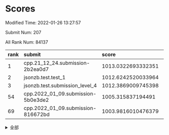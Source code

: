 # Scores

Modified Time: 2022-01-26 13:27:57

Submit Num: 207

All Rank Num: 84137

| rank |               submit               |       score        |       sigma        | pk_num |
| :--- | :--------------------------------- | :----------------- | :----------------- | :----- |
| 1    | cpp.21_12_24.submission-2b2ea0d7   | 1013.0322693332351 | 0.8059171435296201 | 1624   |
| 2    | jsonzb.test.test_1                 | 1012.6242520033964 | 0.8214713037765042 | 1626   |
| 3    | jsonzb.test.submission_level_4     | 1012.3869009745398 | 0.7826414268507406 | 1626   |
| 54   | cpp.2022_01_09.submission-5b0e3de2 | 1005.315837194491  | 0.7128644357443936 | 1629   |
| 69   | cpp.2022_01_09.submission-816672bd | 1003.9816010476379 | 0.7238341512375147 | 1624   |


<details>
<summary>全部</summary>

| rank |                 submit                 |       score        |       sigma        | pk_num |
| :--- | :------------------------------------- | :----------------- | :----------------- | :----- |
| 1    | cpp.21_12_24.submission-2b2ea0d7       | 1013.0322693332351 | 0.8059171435296201 | 1624   |
| 2    | jsonzb.test.test_1                     | 1012.6242520033964 | 0.8214713037765042 | 1626   |
| 3    | jsonzb.test.submission_level_4         | 1012.3869009745398 | 0.7826414268507406 | 1626   |
| 4    | gobigger.level_3.submission_level_3_10 | 1011.338552399518  | 0.7579817299429286 | 1625   |
| 5    | gobigger.level_3.submission_level_3_19 | 1011.2316958791117 | 0.7848856074185989 | 1624   |
| 6    | gobigger.level_3.submission_level_3_16 | 1011.1337914370905 | 0.7830808602545605 | 1623   |
| 7    | gobigger.level_3.submission_level_3_3  | 1010.9057830391063 | 0.7793844252980496 | 1625   |
| 8    | gobigger.level_3.submission_level_3_31 | 1010.7904553240744 | 0.7730629009537026 | 1627   |
| 9    | gobigger.level_3.submission_level_3_42 | 1010.7818611586774 | 0.761268235857494  | 1625   |
| 10   | gobigger.level_3.submission_level_3_32 | 1010.7788900728575 | 0.7616140562378149 | 1623   |
| 11   | gobigger.level_3.submission_level_3_7  | 1010.6907980699034 | 0.8050142622087034 | 1629   |
| 12   | gobigger.level_3.submission_level_3_2  | 1010.6890282170266 | 0.7654285805622566 | 1628   |
| 13   | gobigger.level_3.submission_level_3_48 | 1010.5930602537139 | 0.7483829618680032 | 1626   |
| 14   | gobigger.level_3.submission_level_3_44 | 1010.543539442799  | 0.7580933015728143 | 1630   |
| 15   | gobigger.level_3.submission_level_3_36 | 1010.504439444665  | 0.7708098816336381 | 1623   |
| 16   | gobigger.level_3.submission_level_3_43 | 1010.4387765103116 | 0.768826004917334  | 1627   |
| 17   | gobigger.level_3.submission_level_3_29 | 1010.3438884215697 | 0.7768270088238346 | 1622   |
| 18   | gobigger.level_3.submission_level_3_45 | 1010.3362318108165 | 0.7455171040265741 | 1626   |
| 19   | gobigger.level_3.submission_level_3_35 | 1010.335032923857  | 0.7745407058083835 | 1622   |
| 20   | gobigger.level_3.submission_level_3_39 | 1010.3114769880162 | 0.7500354331301534 | 1624   |
| 21   | gobigger.level_3.submission_level_3_24 | 1010.3077562470177 | 0.7722348277290233 | 1629   |
| 22   | gobigger.level_3.submission_level_3_14 | 1010.2854640100993 | 0.7520687019500657 | 1622   |
| 23   | gobigger.level_3.submission_level_3_0  | 1010.2633948325109 | 0.7687892514364081 | 1623   |
| 24   | gobigger.level_3.submission_level_3_46 | 1010.2552880994617 | 0.7497825205587935 | 1628   |
| 25   | gobigger.level_3.submission_level_3_23 | 1010.1513808054442 | 0.7768922621579227 | 1631   |
| 26   | gobigger.level_3.submission_level_3_6  | 1010.0834840767366 | 0.7650448164959772 | 1624   |
| 27   | gobigger.level_3.submission_level_3_33 | 1010.0800476693797 | 0.7581742346790453 | 1626   |
| 28   | gobigger.level_3.submission_level_3_9  | 1010.0246943160057 | 0.747608153365224  | 1625   |
| 29   | gobigger.level_3.submission_level_3_47 | 1010.0107716595667 | 0.7445218551093118 | 1626   |
| 30   | gobigger.level_3.submission_level_3_40 | 1009.9732724838922 | 0.7830443731145047 | 1626   |
| 31   | gobigger.level_3.submission_level_3_22 | 1009.9551980583523 | 0.7509102769421345 | 1630   |
| 32   | gobigger.level_3.submission_level_3_11 | 1009.9548424116495 | 0.7619822729042462 | 1624   |
| 33   | gobigger.level_3.submission_level_3_26 | 1009.8388427352437 | 0.7521018071275156 | 1625   |
| 34   | gobigger.level_3.submission_level_3_34 | 1009.8232177615029 | 0.7287968723932853 | 1626   |
| 35   | gobigger.level_3.submission_level_3_30 | 1009.7602113973187 | 0.7715611763192599 | 1628   |
| 36   | gobigger.level_3.submission_level_3_49 | 1009.7564554855858 | 0.7682513299411972 | 1620   |
| 37   | gobigger.level_3.submission_level_3_20 | 1009.6120796715388 | 0.749332680504122  | 1631   |
| 38   | gobigger.level_3.submission_level_3_12 | 1009.5607063448788 | 0.7536650140563993 | 1625   |
| 39   | gobigger.level_3.submission_level_3_8  | 1009.4638033310293 | 0.7452658838175613 | 1625   |
| 40   | gobigger.level_3.submission_level_3_4  | 1009.4490170799548 | 0.7590492461019622 | 1629   |
| 41   | gobigger.level_3.submission_level_3_25 | 1009.3751948882095 | 0.7481185840653196 | 1625   |
| 42   | gobigger.level_3.submission_level_3_38 | 1009.3521863795195 | 0.7741328405590288 | 1625   |
| 43   | gobigger.level_3.submission_level_3_15 | 1009.2756203904429 | 0.7502725980835941 | 1628   |
| 44   | gobigger.level_3.submission_level_3_41 | 1009.2410501091152 | 0.7586443593218084 | 1627   |
| 45   | gobigger.level_3.submission_level_3_18 | 1009.1849974293775 | 0.7379201742024569 | 1624   |
| 46   | gobigger.level_3.submission_level_3_13 | 1009.1227813371855 | 0.7264714997595816 | 1625   |
| 47   | gobigger.level_3.submission_level_3_27 | 1009.1045602898616 | 0.7395791521255398 | 1623   |
| 48   | gobigger.level_3.submission_level_3_5  | 1008.8631317213178 | 0.76156227942135   | 1627   |
| 49   | gobigger.level_3.submission_level_3_28 | 1008.6549970459448 | 0.7399854655697348 | 1629   |
| 50   | gobigger.level_3.submission_level_3_21 | 1008.5786176432807 | 0.7583526011129605 | 1627   |
| 51   | gobigger.level_3.submission_level_3_37 | 1008.5085149244086 | 0.7534373402177845 | 1624   |
| 52   | gobigger.level_3.submission_level_3_1  | 1008.3090007833842 | 0.7505122469691442 | 1626   |
| 53   | gobigger.level_3.submission_level_3_17 | 1007.7444390463302 | 0.7216922821889687 | 1626   |
| 54   | cpp.2022_01_09.submission-5b0e3de2     | 1005.315837194491  | 0.7128644357443936 | 1629   |
| 55   | gobigger.level_1.submission_level_1_36 | 1005.1954337228394 | 0.7389034324158509 | 1624   |
| 56   | gobigger.level_1.submission_level_1_13 | 1005.1705962902784 | 0.7293916077599063 | 1628   |
| 57   | gobigger.level_1.submission_level_1_46 | 1004.8724518150034 | 0.7298114883005632 | 1626   |
| 58   | gobigger.level_1.submission_level_1_22 | 1004.7603870877509 | 0.7175897741228591 | 1628   |
| 59   | gobigger.level_1.submission_level_1_42 | 1004.608584933706  | 0.7208148535096867 | 1629   |
| 60   | gobigger.level_1.submission_level_1_25 | 1004.4002161543227 | 0.7124772879102845 | 1621   |
| 61   | gobigger.level_1.submission_level_1_14 | 1004.319228574987  | 0.7203275395040148 | 1624   |
| 62   | gobigger.level_1.submission_level_1_7  | 1004.2936161480116 | 0.7256815615348132 | 1622   |
| 63   | gobigger.level_1.submission_level_1_11 | 1004.2350174495599 | 0.7146820719418706 | 1629   |
| 64   | gobigger.level_1.submission_level_1_32 | 1004.2035919143445 | 0.7110132481867748 | 1627   |
| 65   | gobigger.level_1.submission_level_1_21 | 1004.1672953320382 | 0.7256696296643214 | 1626   |
| 66   | gobigger.level_1.submission_level_1_40 | 1004.1203450599716 | 0.7254980338498805 | 1626   |
| 67   | gobigger.level_1.submission_level_1_43 | 1004.0185784939017 | 0.7069662567098928 | 1624   |
| 68   | gobigger.level_1.submission_level_1_20 | 1003.9917863010935 | 0.7024324432686135 | 1625   |
| 69   | cpp.2022_01_09.submission-816672bd     | 1003.9816010476379 | 0.7238341512375147 | 1624   |
| 70   | gobigger.level_1.submission_level_1_10 | 1003.8251730375756 | 0.7271853171851067 | 1629   |
| 71   | gobigger.level_1.submission_level_1_16 | 1003.7148816220487 | 0.7338705301856491 | 1622   |
| 72   | gobigger.level_1.submission_level_1_29 | 1003.6831555936263 | 0.7041621281529431 | 1624   |
| 73   | gobigger.level_1.submission_level_1_34 | 1003.6263179009322 | 0.7018276889691438 | 1623   |
| 74   | gobigger.level_1.submission_level_1_23 | 1003.5699325737296 | 0.7059395056854111 | 1625   |
| 75   | gobigger.level_1.submission_level_1_41 | 1003.5462266176587 | 0.7143276363609546 | 1629   |
| 76   | gobigger.level_1.submission_level_1_24 | 1003.5050715976846 | 0.7124522374484078 | 1628   |
| 77   | gobigger.level_1.submission_level_1_49 | 1003.4967069115723 | 0.713465086031291  | 1629   |
| 78   | gobigger.level_1.submission_level_1_19 | 1003.4663656415026 | 0.7229815034826088 | 1629   |
| 79   | gobigger.level_1.submission_level_1_45 | 1003.3890442999265 | 0.7149297349256533 | 1625   |
| 80   | gobigger.level_1.submission_level_1_27 | 1003.3752436966589 | 0.7272684370177135 | 1623   |
| 81   | gobigger.level_1.submission_level_1_9  | 1003.3026241596434 | 0.7128001565025512 | 1622   |
| 82   | gobigger.level_1.submission_level_1_6  | 1003.288647019267  | 0.7070105830940908 | 1628   |
| 83   | gobigger.level_1.submission_level_1_15 | 1003.250921508235  | 0.705931351265193  | 1628   |
| 84   | gobigger.level_1.submission_level_1_1  | 1003.1769659308314 | 0.7196641781870565 | 1628   |
| 85   | gobigger.level_1.submission_level_1_31 | 1003.1762209063165 | 0.7119403446393835 | 1623   |
| 86   | gobigger.level_1.submission_level_1_44 | 1003.1704504974481 | 0.7185569918064356 | 1627   |
| 87   | gobigger.level_1.submission_level_1_12 | 1003.1589257519634 | 0.7127525465842014 | 1626   |
| 88   | gobigger.level_1.submission_level_1_37 | 1003.1106797768834 | 0.7265884169350859 | 1630   |
| 89   | gobigger.level_1.submission_level_1_39 | 1003.0748383365252 | 0.7058053302850943 | 1623   |
| 90   | gobigger.level_1.submission_level_1_48 | 1003.0690191257722 | 0.7175160207766894 | 1623   |
| 91   | gobigger.level_1.submission_level_1_38 | 1002.9053608997392 | 0.7234924479813891 | 1626   |
| 92   | gobigger.level_1.submission_level_1_33 | 1002.8970382500305 | 0.7161392785650927 | 1624   |
| 93   | gobigger.level_1.submission_level_1_17 | 1002.7962089753845 | 0.719207116595251  | 1629   |
| 94   | gobigger.level_1.submission_level_1_26 | 1002.7617621404286 | 0.7242210056717611 | 1628   |
| 95   | gobigger.level_1.submission_level_1_35 | 1002.684043158875  | 0.7118315573398707 | 1626   |
| 96   | gobigger.level_1.submission_level_1_3  | 1002.6651682926027 | 0.7172922950388497 | 1629   |
| 97   | gobigger.level_1.submission_level_1_30 | 1002.6631023640098 | 0.7073865950627705 | 1628   |
| 98   | gobigger.level_1.submission_level_1_0  | 1002.6156649850313 | 0.725599390663805  | 1625   |
| 99   | gobigger.level_1.submission_level_1_18 | 1002.3443412116411 | 0.7164967899449737 | 1626   |
| 100  | gobigger.level_1.submission_level_1_47 | 1002.2195796083627 | 0.721238280911882  | 1626   |
| 101  | gobigger.level_1.submission_level_1_28 | 1002.1283798342862 | 0.7183802919834873 | 1629   |
| 102  | gobigger.level_1.submission_level_1_4  | 1001.8704283591335 | 0.7105028151525787 | 1628   |
| 103  | gobigger.level_1.submission_level_1_5  | 1001.7574540374276 | 0.7067346664122989 | 1618   |
| 104  | gobigger.level_1.submission_level_1_2  | 1001.0548965895804 | 0.7001746441068796 | 1623   |
| 105  | gobigger.level_1.submission_level_1_8  | 1001.0515083561365 | 0.7083885699901602 | 1619   |
| 106  | gobigger.random.submission_random_2    | 997.0651047453306  | 0.7036486695191345 | 1631   |
| 107  | gobigger.random.submission_random_12   | 996.8633025631935  | 0.7052491625097268 | 1622   |
| 108  | gobigger.random.submission_random_46   | 996.8340520855924  | 0.7095656629296763 | 1624   |
| 109  | gobigger.random.submission_random_34   | 996.7715301213003  | 0.7098470526751816 | 1625   |
| 110  | gobigger.random.submission_random_21   | 996.7567554315417  | 0.7145961396241822 | 1628   |
| 111  | gobigger.random.submission_random_35   | 996.6884792561044  | 0.7069863816449165 | 1627   |
| 112  | gobigger.random.submission_random_11   | 996.6446530154595  | 0.7048535075967429 | 1626   |
| 113  | gobigger.random.submission_random_36   | 996.6380932367267  | 0.7071321503314955 | 1627   |
| 114  | gobigger.random.submission_random_5    | 996.6076503521571  | 0.7036829241219706 | 1627   |
| 115  | gobigger.random.submission_random_20   | 996.593253088024   | 0.7155179815733936 | 1627   |
| 116  | gobigger.random.submission_random_32   | 996.5146647090993  | 0.715083189827935  | 1626   |
| 117  | gobigger.random.submission_random_1    | 996.49628488574    | 0.7066936125308655 | 1623   |
| 118  | gobigger.random.submission_random_38   | 996.4314194766889  | 0.6990979478137049 | 1622   |
| 119  | gobigger.random.submission_random_44   | 996.4154483359616  | 0.7279569999777593 | 1624   |
| 120  | gobigger.random.submission_random_39   | 996.4054859097184  | 0.7072391550829104 | 1623   |
| 121  | gobigger.random.submission_random_18   | 996.4054425024125  | 0.7027288574263582 | 1630   |
| 122  | gobigger.random.submission_random_47   | 996.2506387545725  | 0.715610908002076  | 1622   |
| 123  | gobigger.random.submission_random_14   | 996.2261118065459  | 0.7081585394350771 | 1627   |
| 124  | gobigger.random.submission_random_43   | 996.1943188210248  | 0.7076226257664444 | 1626   |
| 125  | gobigger.random.submission_random_3    | 996.103023980176   | 0.7080117117751491 | 1627   |
| 126  | gobigger.random.submission_random_15   | 996.1019059432501  | 0.7230418041571962 | 1630   |
| 127  | gobigger.random.submission_random_8    | 996.1008284690128  | 0.7053138481999449 | 1630   |
| 128  | gobigger.random.submission_random_10   | 996.0924508401184  | 0.7083523764398768 | 1624   |
| 129  | gobigger.random.submission_random_48   | 996.0827267920047  | 0.7275272949541661 | 1627   |
| 130  | gobigger.random.submission_random_41   | 996.0284435693975  | 0.7100645779406495 | 1622   |
| 131  | gobigger.random.submission_random_6    | 995.9294932514782  | 0.7101658655099911 | 1624   |
| 132  | gobigger.random.submission_random_22   | 995.9188942557741  | 0.7170251985540866 | 1629   |
| 133  | gobigger.random.submission_random_9    | 995.8964417782084  | 0.7057478913649601 | 1627   |
| 134  | gobigger.random.submission_random_33   | 995.8959053824334  | 0.7096348198429682 | 1631   |
| 135  | gobigger.random.submission_random_42   | 995.8808978605571  | 0.7175382565144962 | 1627   |
| 136  | gobigger.random.submission_random_0    | 995.821340061834   | 0.7034016901585223 | 1630   |
| 137  | gobigger.random.submission_random_7    | 995.80182373272    | 0.7244867206182006 | 1628   |
| 138  | gobigger.random.submission_random_19   | 995.7951324637547  | 0.7112035306671481 | 1622   |
| 139  | gobigger.random.submission_random_25   | 995.7668351413822  | 0.7172498262714443 | 1624   |
| 140  | gobigger.random.submission_random_30   | 995.7365602974726  | 0.7040556699612662 | 1622   |
| 141  | gobigger.random.submission_random_28   | 995.6435536928619  | 0.7259712808340627 | 1628   |
| 142  | gobigger.random.submission_random_37   | 995.6073613059331  | 0.7127419503781762 | 1627   |
| 143  | gobigger.random.submission_random_17   | 995.5709879270539  | 0.7135764479284732 | 1625   |
| 144  | gobigger.random.submission_random_45   | 995.5155398959143  | 0.7139758519608385 | 1628   |
| 145  | gobigger.random.submission_random_23   | 995.4935237423808  | 0.7148821866710138 | 1629   |
| 146  | gobigger.random.submission_random_27   | 995.4904542819519  | 0.7247734069183897 | 1627   |
| 147  | gobigger.random.submission_random_16   | 995.409931660022   | 0.7148515672875306 | 1629   |
| 148  | gobigger.random.submission_random_24   | 995.2874512250037  | 0.7085151692033788 | 1625   |
| 149  | gobigger.random.submission_random_13   | 995.2580161269184  | 0.7159072606775665 | 1630   |
| 150  | gobigger.random.submission_random_49   | 995.2359137134875  | 0.7042099471336392 | 1627   |
| 151  | gobigger.random.submission_random_26   | 995.0954294083402  | 0.7166150944511114 | 1628   |
| 152  | gobigger.random.submission_random_31   | 994.9508394856948  | 0.7132209498732748 | 1626   |
| 153  | gobigger.random.submission_random_29   | 994.8645409384981  | 0.7227727334868919 | 1630   |
| 154  | gobigger.random.submission_random_4    | 994.3594390550694  | 0.7091791759519094 | 1628   |
| 155  | gobigger.random.submission_random_40   | 994.155041406446   | 0.7188179862121229 | 1624   |
| 156  | gobigger.level_2.submission_level_2_32 | 993.2876438708406  | 0.7589742767984928 | 1624   |
| 157  | gobigger.level_2.submission_level_2_10 | 993.0275426726895  | 0.7277402440231028 | 1623   |
| 158  | gobigger.level_2.submission_level_2_22 | 992.9598506150735  | 0.7471073593609893 | 1627   |
| 159  | gobigger.level_2.submission_level_2_38 | 992.782354318611   | 0.7422722491652066 | 1621   |
| 160  | gobigger.level_2.submission_level_2_5  | 992.7587142684506  | 0.7467092824748092 | 1627   |
| 161  | gobigger.level_2.submission_level_2_42 | 992.7482573087882  | 0.7653806725106433 | 1625   |
| 162  | gobigger.level_2.submission_level_2_31 | 992.7257138260999  | 0.741672984458602  | 1629   |
| 163  | gobigger.level_2.submission_level_2_4  | 992.6988609673231  | 0.7379852674601225 | 1627   |
| 164  | gobigger.level_2.submission_level_2_9  | 992.6364198919987  | 0.7455988192821125 | 1625   |
| 165  | gobigger.level_2.submission_level_2_39 | 992.6263318318239  | 0.7535204157054013 | 1632   |
| 166  | gobigger.level_2.submission_level_2_25 | 992.4925473201262  | 0.728050740047666  | 1629   |
| 167  | gobigger.level_2.submission_level_2_24 | 992.4727145805292  | 0.7691617507066348 | 1623   |
| 168  | gobigger.level_2.submission_level_2_40 | 992.4609378072844  | 0.7670915256208332 | 1622   |
| 169  | gobigger.level_2.submission_level_2_11 | 992.4185566111724  | 0.7359875460402463 | 1624   |
| 170  | gobigger.level_2.submission_level_2_41 | 992.3944146724821  | 0.7344710541701336 | 1624   |
| 171  | gobigger.level_2.submission_level_2_12 | 992.3571597382315  | 0.7403778869687222 | 1631   |
| 172  | gobigger.level_2.submission_level_2_45 | 992.3046808309383  | 0.7393317663400963 | 1625   |
| 173  | gobigger.level_2.submission_level_2_1  | 992.293968290635   | 0.7410125908325739 | 1626   |
| 174  | gobigger.level_2.submission_level_2_33 | 992.2755105985042  | 0.7352421688616397 | 1624   |
| 175  | gobigger.level_2.submission_level_2_29 | 992.2072024314086  | 0.7404584480119345 | 1625   |
| 176  | gobigger.level_2.submission_level_2_26 | 992.1799759859845  | 0.7405377291231015 | 1627   |
| 177  | gobigger.level_2.submission_level_2_43 | 992.1378457518579  | 0.735929514740999  | 1627   |
| 178  | gobigger.level_2.submission_level_2_16 | 992.1195071305569  | 0.7661287894599506 | 1623   |
| 179  | gobigger.level_2.submission_level_2_28 | 992.0669602045311  | 0.7397818301400421 | 1626   |
| 180  | gobigger.level_2.submission_level_2_13 | 992.0431078689412  | 0.7457296985798328 | 1627   |
| 181  | gobigger.level_2.submission_level_2_8  | 991.9999199892038  | 0.7418302330417014 | 1625   |
| 182  | gobigger.level_2.submission_level_2_15 | 991.9939145358475  | 0.7399138188577111 | 1620   |
| 183  | gobigger.level_2.submission_level_2_3  | 991.9789253968573  | 0.7332701872964166 | 1627   |
| 184  | gobigger.level_2.submission_level_2_6  | 991.9456066902851  | 0.7458025499820298 | 1627   |
| 185  | gobigger.level_2.submission_level_2_23 | 991.9200688624605  | 0.7563035425361143 | 1626   |
| 186  | gobigger.level_2.submission_level_2_27 | 991.8639260762274  | 0.7446068085124804 | 1628   |
| 187  | gobigger.level_2.submission_level_2_48 | 991.8121974994982  | 0.7653435703142122 | 1629   |
| 188  | gobigger.level_2.submission_level_2_7  | 991.5887852133194  | 0.7637317398424187 | 1625   |
| 189  | gobigger.level_2.submission_level_2_0  | 991.5328225085809  | 0.7553084001634185 | 1628   |
| 190  | gobigger.level_2.submission_level_2_17 | 991.4976230959103  | 0.7521768334942466 | 1622   |
| 191  | gobigger.level_2.submission_level_2_2  | 991.4138234095919  | 0.7538310956934188 | 1623   |
| 192  | gobigger.level_2.submission_level_2_19 | 991.3881567733562  | 0.7638604729990078 | 1624   |
| 193  | gobigger.level_2.submission_level_2_49 | 991.1818813058828  | 0.76026550700755   | 1624   |
| 194  | gobigger.level_2.submission_level_2_34 | 991.1122131348194  | 0.762808776344671  | 1623   |
| 195  | gobigger.level_2.submission_level_2_14 | 991.0340183606887  | 0.7502070327105135 | 1625   |
| 196  | gobigger.level_2.submission_level_2_20 | 990.9948927247956  | 0.7629099321272967 | 1627   |
| 197  | gobigger.level_2.submission_level_2_21 | 990.9817799060569  | 0.752534209854301  | 1627   |
| 198  | gobigger.level_2.submission_level_2_47 | 990.9787644890453  | 0.7630217556440332 | 1626   |
| 199  | gobigger.level_2.submission_level_2_37 | 990.8206443811425  | 0.7659624629613663 | 1621   |
| 200  | gobigger.level_2.submission_level_2_18 | 990.8024594255743  | 0.7742891648178017 | 1623   |
| 201  | gobigger.level_2.submission_level_2_30 | 990.7478399820651  | 0.7626694705451464 | 1626   |
| 202  | gobigger.level_2.submission_level_2_46 | 990.7004812074046  | 0.7644960257976104 | 1625   |
| 203  | gobigger.level_2.submission_level_2_36 | 989.7993379566756  | 0.7599263439004431 | 1624   |
| 204  | gobigger.level_2.submission_level_2_44 | 989.7567531575111  | 0.7644731018025777 | 1624   |
| 205  | gobigger.level_2.submission_level_2_35 | 989.4446705623989  | 0.7686450750251754 | 1627   |
| 206  | gobigger.none.submission_none_0        | 978.5069799299926  | 1.3224822443200184 | 1629   |
| 207  | gobigger.none.submission_none_1        | 975.6378338476917  | 1.5347655990241382 | 1627   |

</details>